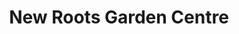 ---
title: "New Roots Garden Centre"
url: /newmarket/new-roots-garden-centre/
shop: Garten-Center
---